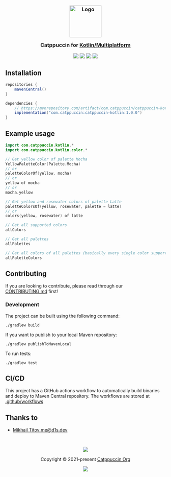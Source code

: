 <h3 align="center">
	<img src="https://raw.githubusercontent.com/catppuccin/catppuccin/main/assets/logos/exports/1544x1544_circle.png" width="100" alt="Logo"/><br/>
	<img src="https://raw.githubusercontent.com/catppuccin/catppuccin/main/assets/misc/transparent.png" height="30" width="0px"/>
	Catppuccin for <a href="https://kotl.in">Kotlin/Multiplatform</a>
	<img src="https://raw.githubusercontent.com/catppuccin/catppuccin/main/assets/misc/transparent.png" height="30" width="0px"/>
</h3>

<p align="center">
	<a href="https://github.com/catppuccin/kotlin/stargazers"><img src="https://img.shields.io/github/stars/catppuccin/kotlin?colorA=363a4f&colorB=b7bdf8&style=for-the-badge"></a>
	<a href="https://github.com/catppuccin/kotlin/issues"><img src="https://img.shields.io/github/issues/catppuccin/kotlin?colorA=363a4f&colorB=f5a97f&style=for-the-badge"></a>
	<a href="https://github.com/catppuccin/kotlin/contributors"><img src="https://img.shields.io/github/contributors/catppuccin/kotlin?colorA=363a4f&colorB=a6da95&style=for-the-badge"></a>
  <a href="https://search.maven.org/artifact/com.catppuccin/catppuccin-kotlin"><img src="https://img.shields.io/maven-central/v/com.catppuccin/catppuccin-kotlin?colorA=363a4f&colorB=a6da95&style=for-the-badge"></a>
</p>

## Installation

```gradle
repositories {
    mavenCentral()
}

dependencies {
    // https://mvnrepository.com/artifact/com.catppuccin/catppuccin-kotlin
    implementation("com.catppuccin:catppuccin-kotlin:1.0.0")
}
```

## Example usage

```kotlin
import com.catppuccin.kotlin.*
import com.catppuccin.kotlin.color.*

// Get yellow color of palette Mocha
YellowPaletteColor(Palette.Mocha)
// or
paletteColorOf(yellow, mocha)
// or
yellow of mocha
// or
mocha.yellow

// Get yellow and rosewater colors of palette Latte
paletteColorsOf(yellow, rosewater, palette = latte)
// or
colors(yellow, rosewater) of latte

// Get all supported colors
allColors

// Get all palettes
allPalettes

// Get all colors of all palettes (basically every single color supported by Catppuccin)
allPaletteColors
```

## Contributing

If you are looking to contribute, please read through our 
[CONTRIBUTING.md](https://github.com/catppuccin/.github/blob/main/CONTRIBUTING.md) first!

### Development

The project can be built using the following command:

```shell
./gradlew build
```

If you want to publish to your local Maven repository:

```shell
./gradlew publishToMavenLocal
```

To run tests:

```shell
./gradlew test
```

## CI/CD

This project has a GitHub actions workflow to automatically build binaries and deploy to Maven Central repository. 
The workflows are stored at [.github/workflows](.github/workflows)

## Thanks to

- [Mikhail Titov <me@d1s.dev>](https://github.com/d1snin)

&nbsp;

<p align="center">
	<img src="https://raw.githubusercontent.com/catppuccin/catppuccin/main/assets/footers/gray0_ctp_on_line.svg?sanitize=true" />
</p>

<p align="center">
	Copyright &copy; 2021-present <a href="https://github.com/catppuccin" target="_blank">Catppuccin Org</a>
</p>

<p align="center">
	<a href="https://github.com/catppuccin/catppuccin/blob/main/LICENSE"><img src="https://img.shields.io/static/v1.svg?style=for-the-badge&label=License&message=MIT&logoColor=d9e0ee&colorA=363a4f&colorB=b7bdf8"/></a>
</p>
